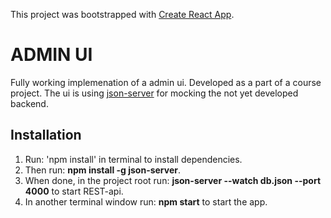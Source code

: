 This project was bootstrapped with [Create React App](https://github.com/facebook/create-react-app).

# ADMIN UI
Fully working implemenation of a admin ui. Developed as a part of a course project. 
The ui is using [json-server](https://github.com/typicode/json-server) for mocking the not yet developed backend.

## Installation

1. Run: 'npm install' in terminal to install dependencies. 
2. Then run: **npm install -g json-server**.
3. When done, in the project root run: **json-server --watch db.json --port 4000** to start REST-api.
4. In another terminal window run: **npm start** to start the app.

